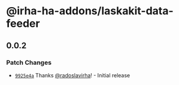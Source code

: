 # @irha-ha-addons/laskakit-data-feeder

## 0.0.2

### Patch Changes

- [`9925e4a`](https://github.com/radoslavirha/ha-addons/commit/9925e4a38b0e5d67e03dc3e63a4987f2062689e9) Thanks [@radoslavirha](https://github.com/radoslavirha)! - Initial release
